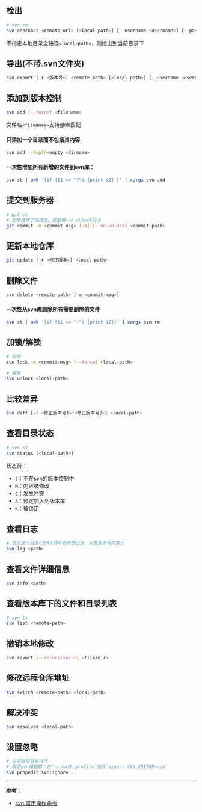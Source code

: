 ## 检出
```bash
# svn co
svn checkout <remote-url> [<local-path>] [--username <username>] [--password <password>]
```
不指定本地目录全路径`<local-path>`，则检出到当前目录下

## 导出(不带.svn文件夹)
```bash
svn export [-r <版本号>] <remote-path> [<local-path>] [--username <username>] [--password <password>]
```

## 添加到版本控制
```bash
svn add [--force] <filename>
```
文件名`<filename>`支持glob匹配

#### 只添加一个目录而不包括其内容
```bash
svn add --depth=empty <dirname>
```

#### 一次性增加所有新增的文件到svn库：
```bash
svn st | awk '{if ($1 == "?") {print $2} }' | xargs svn add
```


## 提交到服务器
```bash
# git ci
# 如果选择了保持锁，就是用-no-unlock开关
git commit -m <commit-msg> [-N] [--no-unlock] <commit-path>
```

## 更新本地仓库
```bash
git update [-r <修正版本>] <local-path>
```

## 删除文件
```bash
svn delete <remote-path> [-m <commit-msg>]
```

#### 一次性从svn库删除所有需要删除的文件
```bash
svn st | awk '{if ($1 == "!") {print $2}}' | xargs svn rm
```

## 加锁/解锁
```bash
# 加锁
svn lock -m <commit-msg> [--force] <local-path>

# 解锁
svn unlock <local-path>
```

## 比较差异
```bash
svn diff [-r <修正版本号1>:<修正版本号2>] <local-path>
```

## 查看目录状态
```bash
# svn st
svn status [<local-path>] 
```
状态符：
- `?`：不在svn的版本控制中
- `M`：内容被修改
- `C`：发生冲突
- `A`：预定加入到版本库
- `K`：被锁定

## 查看日志
```bash
# 显示这个目录(文件)的所有修改记录，以及版本号的变化
svn log <path>
```

## 查看文件详细信息
```bash
svn info <path>
```

## 查看版本库下的文件和目录列表
```bash
# svn ls
svn list <remote-path>
```

## 撤销本地修改
```bash
svn revert [--recursive/-r] <file/dir>
```

## 修改远程仓库地址
```bash
svn switch <remote-path> <local-path>
```

## 解决冲突
```bash
svn resolved <local-path>
```
## 设置忽略
```bash
# 在项目根目录执行
# 指定svn编辑器：在`~/.bash_profile`加入`export SVN_EDITOR=vim`
svn propedit svn:ignore .
```

- - -
**参考**：
- [svn 常用操作命令](https://www.cnblogs.com/liwanggui/archive/2016/06/28/5624147.html)
